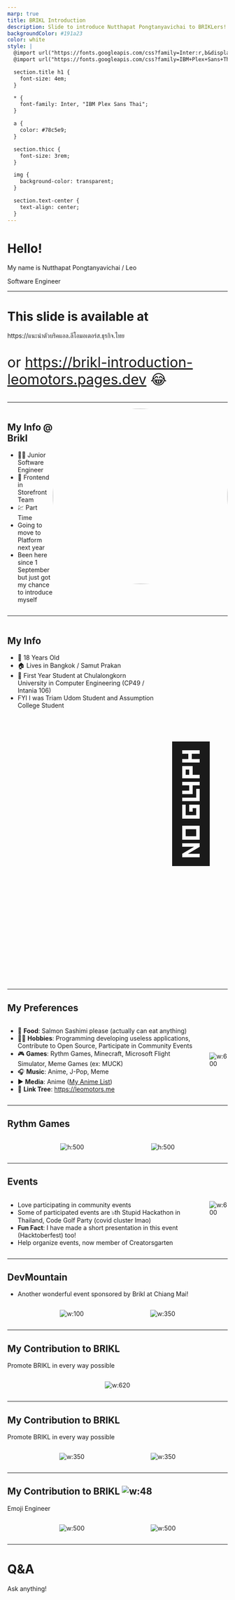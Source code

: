 ```yaml
---
marp: true
title: BRIKL Introduction
description: Slide to introduce Nutthapat Pongtanyavichai to BRIKLers!
backgroundColor: #191a23
color: white
style: |
  @import url("https://fonts.googleapis.com/css?family=Inter:r,b&display=swap");
  @import url("https://fonts.googleapis.com/css?family=IBM+Plex+Sans+Thai:r,b&display=swap");

  section.title h1 {
    font-size: 4em;
  }

  * {
    font-family: Inter, "IBM Plex Sans Thai";
  }

  a {
    color: #78c5e9;
  }

  section.thicc {
    font-size: 3rem;
  }

  img {
    background-color: transparent;
  }

  section.text-center {
    text-align: center;
  }
---
```


<!-- _class: title -->

# Hello!

My name is Nutthapat Pongtanyavichai / Leo

Software Engineer

---

<!-- _class: thicc -->

# This slide is available at

<p>https://แนะนำตัวบริคแอล.ลีโอมอเตอร์ส.ธุรกิจ.ไทย</p>

<p style="font-size: 2rem">or <a href="https://brikl-introduction-leomotors.pages.dev">https://brikl-introduction-leomotors.pages.dev</a> 😂</p>

---

<div style="display: flex; justify-content: space-evenly">

<div>

## My Info @ Brikl

- 🧑‍💻 Junior Software Engineer
- 🏪 Frontend in Storefront Team
- 💹 Part Time
- Going to move to Platform next year
- Been here since 1 September but just got my chance to introduce myself

</div>

<img src="images/leo_read_kob_book.webp" style="width: 400px; border-radius: 50%">

</div>

---

<div style="display: flex; justify-content: space-evenly">

<div>

## My Info

- 🎂 18 Years Old
- 🏠 Lives in Bangkok / Samut Prakan
- 🥗 First Year Student at Chulalongkorn University in Computer Engineering (CP49 / Intania 106)
- FYI I was Triam Udom Student and Assumption College Student

</div>

<p style="font-size: 16rem">🥐</p>

</div>

---

## My Preferences

<div style="display: flex; justify-content: space-evenly; align-items: center; gap: 2rem">

<div>

- 🍙 **Food**: Salmon Sashimi please (actually can eat anything)
- 🧑‍💻 **Hobbies**: Programming developing useless applications, Contribute to Open Source, Participate in Community Events
- 🎮 **Games**: Rythm Games, Minecraft, Microsoft Flight Simulator, Meme Games (ex: MUCK)
- 🎧 **Music**: Anime, J-Pop, Meme
- ▶️ **Media**: Anime ([My Anime List](https://myanimelist.net/profile/Leomotors))
- 🔗 **Link Tree**: https://leomotors.me

</div>

![w:600](images/yt-recap.webp)

</div>

---

## Rythm Games

<div style="display: flex; gap: 2rem; justify-content: space-evenly">

![h:500](images/maimai.webp)

![h:500](images/chunithm.webp)

</div>

---

## Events

<div style="display: flex; gap: 2rem; justify-content: between;">

<div>

- Love participating in community events
- Some of participated events are ๖th Stupid Hackathon in Thailand, Code Golf Party (covid cluster lmao)
- **Fun Fact**: I have made a short presentation in this event (Hacktoberfest) too!
- Help organize events, now member of Creatorsgarten

</div>

![w:600](images/hacktober-poll.webp)

</div>

---

## DevMountain

- Another wonderful event sponsored by Brikl at Chiang Mai!

<div style="display: flex; gap: 2rem; justify-content: space-evenly; align-items: center;">

![w:100](images/devmountain-jager.webp)

![w:350](images/some-temple-in-chiangmai.webp)

</div>

---

## My Contribution to BRIKL

Promote BRIKL in every way possible

<div style="display: flex; gap: 2rem; justify-content: space-evenly; align-items: center;">

![w:620](images/code-golf-party.webp)

</div>

---

## My Contribution to BRIKL

Promote BRIKL in every way possible

<div style="display: flex; gap: 2rem; justify-content: space-evenly; align-items: center;">

![w:350](images/thinc-1.webp)

![w:350](images/thinc-2.webp)

</div>

---

## My Contribution to BRIKL ![w:48](images/bocchi-dying.gif)

Emoji Engineer

<div style="display: flex; gap: 2rem; justify-content: space-evenly; align-items: center;">

![w:500](images/brikl-emoji-1.webp)

![w:500](images/brikl-emoji-2.webp)

</div>

---

<!-- _class: thicc text-center -->

# Q&A

Ask anything!
